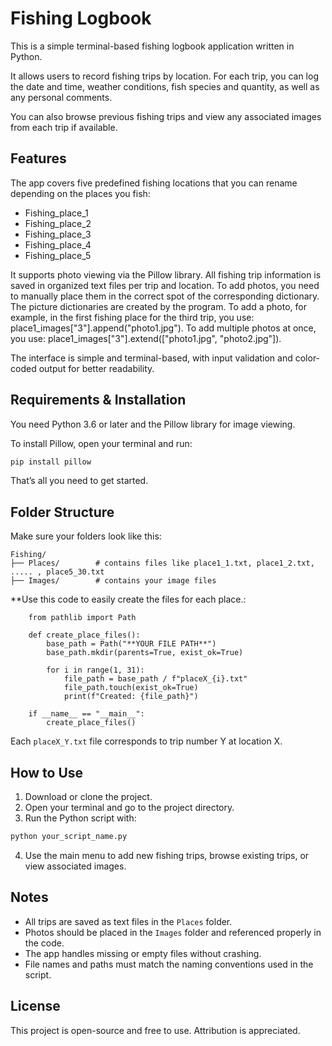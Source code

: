 # Fishing Logbook

This is a simple terminal-based fishing logbook application written in Python.

It allows users to record fishing trips by location. For each trip, you can log the date and time, weather conditions, fish species and quantity, as well as any personal comments.

You can also browse previous fishing trips and view any associated images from each trip if available.

## Features

The app covers five predefined fishing locations that you can rename depending on the places you fish:

- Fishing_place_1  
- Fishing_place_2  
- Fishing_place_3 
- Fishing_place_4
- Fishing_place_5

It supports photo viewing via the Pillow library. All fishing trip information is saved in organized text files per trip and location. To add photos, you need to manually place them in the correct spot of the corresponding dictionary. The picture dictionaries are created by the program. To add a photo, for example, in the first fishing place for the third trip, you use: place1_images["3"].append("photo1.jpg"). To add multiple photos at once, you use: place1_images["3"].extend(["photo1.jpg", "photo2.jpg"]).

The interface is simple and terminal-based, with input validation and color-coded output for better readability.

## Requirements & Installation

You need Python 3.6 or later and the Pillow library for image viewing.

To install Pillow, open your terminal and run:

```bash
pip install pillow
```

That’s all you need to get started.

## Folder Structure

Make sure your folders look like this:

```
Fishing/
├── Places/        # contains files like place1_1.txt, place1_2.txt, ..... , place5_30.txt
├── Images/        # contains your image files
```

**Use this code to easily create the files for each place.:

        from pathlib import Path

        def create_place_files():
            base_path = Path("**YOUR FILE PATH**")
            base_path.mkdir(parents=True, exist_ok=True)

            for i in range(1, 31):
                file_path = base_path / f"placeX_{i}.txt"
                file_path.touch(exist_ok=True) 
                print(f"Created: {file_path}")

        if __name__ == "__main__":
            create_place_files()


Each `placeX_Y.txt` file corresponds to trip number Y at location X.

## How to Use

1. Download or clone the project.
2. Open your terminal and go to the project directory.
3. Run the Python script with:

```bash
python your_script_name.py
```

4. Use the main menu to add new fishing trips, browse existing trips, or view associated images.

## Notes

- All trips are saved as text files in the `Places` folder.  
- Photos should be placed in the `Images` folder and referenced properly in the code.  
- The app handles missing or empty files without crashing.  
- File names and paths must match the naming conventions used in the script.

## License

This project is open-source and free to use. Attribution is appreciated.
